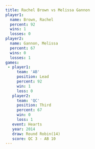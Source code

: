 ```yaml
---
title: Rachel Brown vs Melissa Gannon
player1:               
  name: Brown, Rachel  
  percent: 92          
  wins: 1              
  losses: 0            
player2:               
  name: Gannon, Melissa
  percent: 67          
  wins: 0              
  losses: 1            
games:
 - player1:        
     team: 'AB'    
     position: Lead
     percent: 92   
     win: 1        
     loss: 0       
   player2:         
     team: 'QC'     
     position: Third
     percent: 67    
     win: 0         
     loss: 1        
   event: Hearts        
   year: 2014           
   draw: Round Robin(14)
   score: QC 3 - AB 10  
---
```

